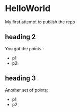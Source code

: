 # HelloWorld
My first attempt to publish the repo

## heading 2

You got the points -
* p1
* p2

## heading 3

Another set of points:
* p1
* p2
